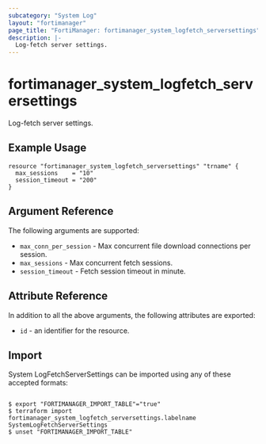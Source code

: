 ```yaml
---
subcategory: "System Log"
layout: "fortimanager"
page_title: "FortiManager: fortimanager_system_logfetch_serversettings"
description: |-
  Log-fetch server settings.
---
```


# fortimanager_system_logfetch_serversettings
Log-fetch server settings.

## Example Usage

```hcl
resource "fortimanager_system_logfetch_serversettings" "trname" {
  max_sessions    = "10"
  session_timeout = "200"
}
```

## Argument Reference


The following arguments are supported:


* `max_conn_per_session` - Max concurrent file download connections per session.
* `max_sessions` - Max concurrent fetch sessions.
* `session_timeout` - Fetch session timeout in minute.


## Attribute Reference

In addition to all the above arguments, the following attributes are exported:
* `id` - an identifier for the resource.

## Import

System LogFetchServerSettings can be imported using any of these accepted formats:
```

$ export "FORTIMANAGER_IMPORT_TABLE"="true"
$ terraform import fortimanager_system_logfetch_serversettings.labelname SystemLogFetchServerSettings
$ unset "FORTIMANAGER_IMPORT_TABLE"
```

